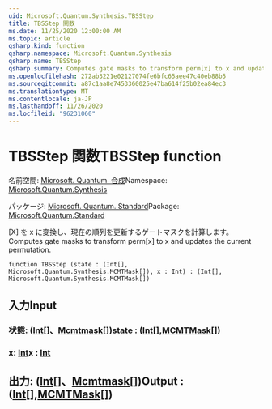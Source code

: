 ```yaml
---
uid: Microsoft.Quantum.Synthesis.TBSStep
title: TBSStep 関数
ms.date: 11/25/2020 12:00:00 AM
ms.topic: article
qsharp.kind: function
qsharp.namespace: Microsoft.Quantum.Synthesis
qsharp.name: TBSStep
qsharp.summary: Computes gate masks to transform perm[x] to x and updates the current permutation.
ms.openlocfilehash: 272ab3221e02127074fe6bfc65aee47c40eb88b5
ms.sourcegitcommit: a87c1aa8e7453360025e47ba614f25b02ea84ec3
ms.translationtype: MT
ms.contentlocale: ja-JP
ms.lasthandoff: 11/26/2020
ms.locfileid: "96231060"
---
```

# <a name="tbsstep-function"></a><span data-ttu-id="85d6d-102">TBSStep 関数</span><span class="sxs-lookup"><span data-stu-id="85d6d-102">TBSStep function</span></span>

<span data-ttu-id="85d6d-103">名前空間: [Microsoft. Quantum. 合成](xref:Microsoft.Quantum.Synthesis)</span><span class="sxs-lookup"><span data-stu-id="85d6d-103">Namespace: [Microsoft.Quantum.Synthesis](xref:Microsoft.Quantum.Synthesis)</span></span>

<span data-ttu-id="85d6d-104">パッケージ: [Microsoft. Quantum. Standard](https://nuget.org/packages/Microsoft.Quantum.Standard)</span><span class="sxs-lookup"><span data-stu-id="85d6d-104">Package: [Microsoft.Quantum.Standard](https://nuget.org/packages/Microsoft.Quantum.Standard)</span></span>


<span data-ttu-id="85d6d-105">[X] を x に変換し、現在の順列を更新するゲートマスクを計算します。</span><span class="sxs-lookup"><span data-stu-id="85d6d-105">Computes gate masks to transform perm[x] to x and updates the current permutation.</span></span>

```qsharp
function TBSStep (state : (Int[], Microsoft.Quantum.Synthesis.MCMTMask[]), x : Int) : (Int[], Microsoft.Quantum.Synthesis.MCMTMask[])
```


## <a name="input"></a><span data-ttu-id="85d6d-106">入力</span><span class="sxs-lookup"><span data-stu-id="85d6d-106">Input</span></span>

### <a name="state--intmcmtmask"></a><span data-ttu-id="85d6d-107">状態: ([Int](xref:microsoft.quantum.lang-ref.int)[]、[Mcmtmask](xref:Microsoft.Quantum.Synthesis.MCMTMask)[])</span><span class="sxs-lookup"><span data-stu-id="85d6d-107">state : ([Int](xref:microsoft.quantum.lang-ref.int)[],[MCMTMask](xref:Microsoft.Quantum.Synthesis.MCMTMask)[])</span></span>




### <a name="x--int"></a><span data-ttu-id="85d6d-108">x: [Int](xref:microsoft.quantum.lang-ref.int)</span><span class="sxs-lookup"><span data-stu-id="85d6d-108">x : [Int](xref:microsoft.quantum.lang-ref.int)</span></span>





## <a name="output--intmcmtmask"></a><span data-ttu-id="85d6d-109">出力: ([Int](xref:microsoft.quantum.lang-ref.int)[]、[Mcmtmask](xref:Microsoft.Quantum.Synthesis.MCMTMask)[])</span><span class="sxs-lookup"><span data-stu-id="85d6d-109">Output : ([Int](xref:microsoft.quantum.lang-ref.int)[],[MCMTMask](xref:Microsoft.Quantum.Synthesis.MCMTMask)[])</span></span>

